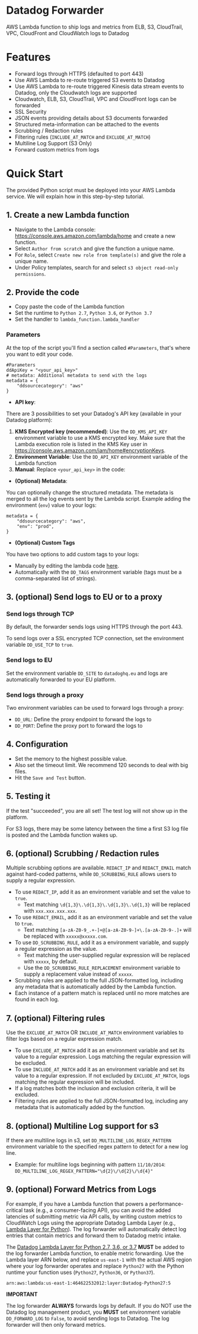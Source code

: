 # Datadog Forwarder

AWS Lambda function to ship logs and metrics from ELB, S3, CloudTrail, VPC, CloudFront and CloudWatch logs to Datadog

# Features

- Forward logs through HTTPS (defaulted to port 443)
- Use AWS Lambda to re-route triggered S3 events to Datadog
- Use AWS Lambda to re-route triggered Kinesis data stream events to Datadog, only the Cloudwatch logs are supported
- Cloudwatch, ELB, S3, CloudTrail, VPC and CloudFront logs can be forwarded
- SSL Security
- JSON events providing details about S3 documents forwarded
- Structured meta-information can be attached to the events
- Scrubbing / Redaction rules
- Filtering rules (`INCLUDE_AT_MATCH` and `EXCLUDE_AT_MATCH`)
- Multiline Log Support (S3 Only)
- Forward custom metrics from logs

# Quick Start

The provided Python script must be deployed into your AWS Lambda service. We will explain how in this step-by-step tutorial.

## 1. Create a new Lambda function

- Navigate to the Lambda console: https://console.aws.amazon.com/lambda/home and create a new function.
- Select `Author from scratch` and give the function a unique name.
- For `Role`, select `Create new role from template(s)` and give the role a unique name.
- Under Policy templates, search for and select `s3 object read-only permissions`.

## 2. Provide the code

- Copy paste the code of the Lambda function
- Set the runtime to `Python 2.7`, `Python 3.6`, or `Python 3.7`
- Set the handler to `lambda_function.lambda_handler`


### Parameters

At the top of the script you'll find a section called `#Parameters`, that's where you want to edit your code.

```
#Parameters
ddApiKey = "<your_api_key>"
# metadata: Additional metadata to send with the logs
metadata = {
    "ddsourcecategory": "aws"
}
```

- **API key**:

There are 3 possibilities to set your Datadog's API key (available in your Datadog platform):

1. **KMS Encrypted key (recommended)**: Use the `DD_KMS_API_KEY` environment variable to use a KMS encrypted key. Make sure that the Lambda execution role is listed in the KMS Key user in https://console.aws.amazon.com/iam/home#encryptionKeys.
2. **Environment Variable**: Use the `DD_API_KEY` environment variable of the Lambda function
3. **Manual**: Replace `<your_api_key>` in the code:

- **(Optional) Metadata**:

You can optionally change the structured metadata. The metadata is merged to all the log events sent by the Lambda script.
Example adding the environment (`env`) value to your logs:

```
metadata = {
    "ddsourcecategory": "aws",
    "env": "prod",
}
```

- **(Optional) Custom Tags**

You have two options to add custom tags to your logs:

- Manually by editing the lambda code [here](https://github.com/DataDog/datadog-serverless-functions/blob/master/aws/logs_monitoring/lambda_function.py#L418-L423).
- Automatically with the `DD_TAGS` environment variable (tags must be a comma-separated list of strings).

## 3. (optional) Send logs to EU or to a proxy

### Send logs through TCP

By default, the forwarder sends logs using HTTPS through the port 443. 

To send logs over a SSL encrypted TCP connection, set the environment variable `DD_USE_TCP` to `true`.

### Send logs to EU

Set the environment variable `DD_SITE` to `datadoghq.eu` and logs are automatically forwarded to your EU platform.

### Send logs through a proxy

Two environment variables can be used to forward logs through a proxy:

- `DD_URL`: Define the proxy endpoint to forward the logs to
- `DD_PORT`: Define the proxy port to forward the logs to

## 4. Configuration

- Set the memory to the highest possible value.
- Also set the timeout limit. We recommend 120 seconds to deal with big files.
- Hit the `Save and Test` button.

## 5. Testing it

If the test "succeeded", you are all set! The test log will not show up in the platform.

For S3 logs, there may be some latency between the time a first S3 log file is posted and the Lambda function wakes up.

## 6. (optional) Scrubbing / Redaction rules

Multiple scrubbing options are available.  `REDACT_IP` and `REDACT_EMAIL` match against hard-coded patterns, while `DD_SCRUBBING_RULE` allows users to supply a regular expression.  
- To use `REDACT_IP`, add it as an environment variable and set the value to `true`.  
    - Text matching `\d{1,3}\.\d{1,3}\.\d{1,3}\.\d{1,3}` will be replaced with `xxx.xxx.xxx.xxx`.
- To use `REDACT_EMAIL`, add it as an environment variable and set the value to `true`.
	- Text matching `[a-zA-Z0-9_.+-]+@[a-zA-Z0-9-]+\.[a-zA-Z0-9-.]+` will be replaced with `xxxxx@xxxxx.com`.
- To use `DD_SCRUBBING_RULE`, add it as a environment variable, and supply a regular expression as the value.
    - Text matching the user-supplied regular expression will be replaced with `xxxxx`, by default. 
    - Use the `DD_SCRUBBING_RULE_REPLACEMENT` environment variable to supply a replacement value instead of `xxxxx`.  
- Scrubbing rules are applied to the full JSON-formatted log, including any metadata that is automatically added by the Lambda function.
- Each instance of a pattern match is replaced until no more matches are found in each log. 

## 7. (optional) Filtering rules

Use the `EXCLUDE_AT_MATCH` OR `INCLUDE_AT_MATCH` environment variables to filter logs based on a regular expression match.

- To use `EXCLUDE_AT_MATCH` add it as an environment variable and set its value to a regular expression. Logs matching the regular expression will be excluded.
- To use `INCLUDE_AT_MATCH` add it as an environment variable and set its value to a regular expression. If not excluded by `EXCLUDE_AT_MATCH`, logs matching the regular expression will be included.
- If a log matches both the inclusion and exclusion criteria, it will be excluded.
- Filtering rules are applied to the full JSON-formatted log, including any metadata that is automatically added by the function.

## 8. (optional) Multiline Log support for s3

If there are multiline logs in s3, set `DD_MULTILINE_LOG_REGEX_PATTERN` environment variable to the specified regex pattern to detect for a new log line.

- Example: for multiline logs beginning with pattern `11/10/2014`: `DD_MULTILINE_LOG_REGEX_PATTERN="\d{2}\/\d{2}\/\d{4}"`

## 9. (optional) Forward Metrics from Logs

For example, if you have a Lambda function that powers a performance-critical task (e.g., a consumer-facing API), you can avoid the added latencies of submitting metric via API calls, by writing custom metrics to CloudWatch Logs using the appropriate Datadog Lambda Layer (e.g., [Lambda Layer for Python](https://github.com/DataDog/datadog-lambda-layer-python)). The log forwarder will automatically detect log entries that contain metrics and forward them to Datadog metric intake.

The [Datadog Lambda Layer for Python 2.7, 3.6, or 3.7]((https://github.com/DataDog/datadog-lambda-layer-python)) **MUST** be added to the log forwarder Lambda function, to enable metric forwarding. Use the Lambda layer ARN below, and replace `us-east-1` with the actual AWS region where your log forwarder operates and replace `Python27` with the Python runtime your function uses (`Python27`, `Python36`, or `Python37`).

```
arn:aws:lambda:us-east-1:464622532012:layer:Datadog-Python27:5
```

**IMPORTANT**

The log forwarder **ALWAYS** forwards logs by default. If you do NOT use the Datadog log management product, you **MUST** set environment variable `DD_FORWARD_LOG` to `False`, to avoid sending logs to Datadog. The log forwarder will then only forward metrics.
